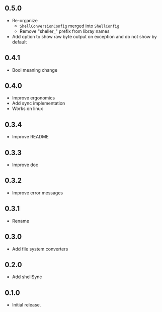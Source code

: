 ## 0.5.0

- Re-organize
    - `ShellConversionConfig` merged into `ShellConfig`
    - Remove "sheller_" prefix from libray names
- Add option to show raw byte output on exception and do not show by default

## 0.4.1

- Bool meaning change

## 0.4.0

- Improve ergonomics
- Add sync implementation
- Works on linux

## 0.3.4

- Improve README

## 0.3.3

- Improve doc

## 0.3.2

- Improve error messages

## 0.3.1

- Rename

## 0.3.0

- Add file system converters

## 0.2.0

- Add shellSync

## 0.1.0

- Initial release.
